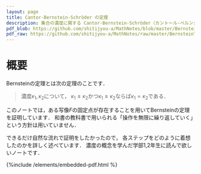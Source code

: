 ```yaml
---
layout: page
title: Cantor-Bernstein-Schröder の定理
description: 集合の濃度に関する Cantor-Bernstein-Schröder（カントール-ベルンシュタイン-シュレーダー）の定理の証明
pdf_blob: https://github.com/shitijyou-a/MathNotes/blob/master/BernsteinTheorem/bernstein.pdf
pdf_raw: https://github.com/shitijyou-a/MathNotes/raw/master/BernsteinTheorem/bernstein.pdf
---
```


# 概要
Bernsteinの定理とは次の定理のことです．

> 濃度$\kappa_1, \kappa_2$について，
> $\kappa_1 \leq \kappa_2$かつ$\kappa_1 \geq \kappa_2$ならば$\kappa_1=\kappa_2$である．

このノートでは，ある写像$F$の固定点が存在することを用いてBernsteinの定理を証明しています．
和書の教科書で用いられる「操作を無限に繰り返していく」という方針は用いていません．

できるだけ自然な流れで証明をしたかったので，
各ステップをどのように着想したのかを詳しく述べています．
濃度の概念を学んだ学部1,2年生に読んで欲しいノートです．

{%include /elements/embedded-pdf.html %}
